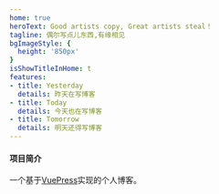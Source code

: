 ```yaml
---
home: true
heroText: Good artists copy, Great artists steal！
tagline: 偶尔写点儿东西,有缘相见
bgImageStyle: {
  height: '850px'
}
isShowTitleInHome: t
features:
- title: Yesterday
  details: 昨天在写博客
- title: Today
  details: 今天也在写博客
- title: Tomorrow
  details: 明天还得写博客
---
```


#### 项目简介

一个基于[VuePress](https://vuepress.vuejs.org/zh/)实现的个人博客。
